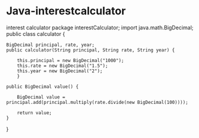 # Java-interestcalculator


interest calculator
package interestCalculator;
import java.math.BigDecimal;
public class calculator {
	
	BigDecimal principal, rate, year;
	public calculator(String principal, String rate, String year) {
		
		this.principal = new BigDecimal("1000");
		this.rate = new BigDecimal("1.5");
		this.year = new BigDecimal("2");
		}
	
	public BigDecimal value() {
		
		BigDecimal value = principal.add(principal.multiply(rate.divide(new BigDecimal(100))));
		
		return value;
	}
	 	
}
